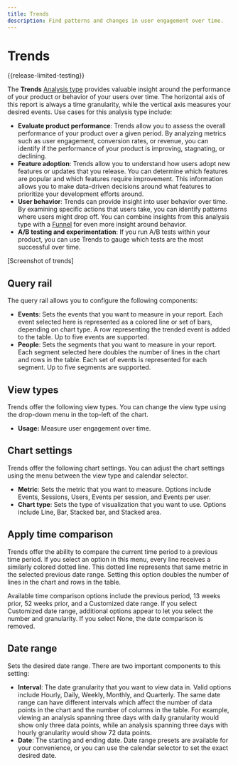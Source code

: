 ```yaml
---
title: Trends
description: Find patterns and changes in user engagement over time.
---
```

# Trends

{{release-limited-testing}}

The **Trends** [Analysis type](overview.md) provides valuable insight around the performance of your product or behavior of your users over time. The horizontal axis of this report is always a time granularity, while the vertical axis measures your desired events. Use cases for this analysis type include:

* **Evaluate product performance**: Trends allow you to assess the overall performance of your product over a given period. By analyzing metrics such as user engagement, conversion rates, or revenue, you can identify if the performance of your product is improving, stagnating, or declining.
* **Feature adoption**: Trends allow you to understand how users adopt new features or updates that you release. You can determine which features are popular and which features require improvement. This information allows you to make data-driven decisions around what features to prioritize your development efforts around.
* **User behavior**: Trends can provide insight into user behavior over time. By examining specific actions that users take, you can identify patterns where users might drop off. You can combine insights from this analysis type with a [Funnel](funnel.md) for even more insight around behavior.
* **A/B testing and experimentation**: If you run A/B tests within your product, you can use Trends to gauge which tests are the most successful over time.

[Screenshot of trends]

## Query rail

The query rail allows you to configure the following components:

* **Events**: Sets the events that you want to measure in your report. Each event selected here is represented as a colored line or set of bars, depending on chart type. A row representing the trended event is added to the table. Up to five events are supported.
* **People**: Sets the segments that you want to measure in your report. Each segment selected here doubles the number of lines in the chart and rows in the table. Each set of events is represented for each segment. Up to five segments are supported.

## View types

Trends offer the following view types. You can change the view type using the drop-down menu in the top-left of the chart.

* **Usage:** Measure user engagement over time.

## Chart settings

Trends offer the following chart settings. You can adjust the chart settings using the menu between the view type and calendar selector.

* **Metric**: Sets the metric that you want to measure. Options include Events, Sessions, Users, Events per session, and Events per user.
* **Chart type**: Sets the type of visualization that you want to use. Options include Line, Bar, Stacked bar, and Stacked area.

## Apply time comparison

Trends offer the ability to compare the current time period to a previous time period. If you select an option in this menu, every line receives a similarly colored dotted line. This dotted line represents that same metric in the selected previous date range. Setting this option doubles the number of lines in the chart and rows in the table.

Available time comparison options include the previous period, 13 weeks prior, 52 weeks prior, and a Customized date range. If you select Customized date range, additional options appear to let you select the number and granularity. If you select None, the date comparison is removed.

## Date range

Sets the desired date range. There are two important components to this setting:

* **Interval**: The date granularity that you want to view data in. Valid options include Hourly, Daily, Weekly, Monthly, and Quarterly. The same date range can have different intervals which affect the number of data points in the chart and the number of columns in the table. For example, viewing an analysis spanning three days with daily granularity would show only three data points, while an analysis spanning three days with hourly granularity would show 72 data points.
* **Date**: The starting and ending date. Date range presets are available for your convenience, or you can use the calendar selector to set the exact desired date.
